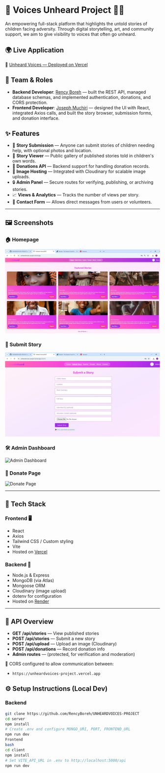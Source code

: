 # 🧒 Voices Unheard Project 🎨📣

An empowering full-stack platform that highlights the untold stories of children facing adversity. Through digital storytelling, art, and community support, we aim to give visibility to voices that often go unheard.
## 🌍 Live Application

🔗 [Unheard Voices — Deployed on Vercel](https://unheardvoices-project.vercel.app)

## 👥 Team & Roles

- **Backend Developer**: [Rency Boreh](https://github.com/RencyBoreh) — built the REST API, managed database schemas, and implemented authentication, donations, and CORS protection.
- **Frontend Developer**: [Joseph Muchiri](https://github.com/JosephMuchiri) — designed the UI with React, integrated Axios calls, and built the story browser, submission forms, and donation interface.

## ✨ Features

- 🎒 **Story Submission** — Anyone can submit stories of children needing help, with optional photos and location.
- 💬 **Story Viewer** — Public gallery of published stories told in children's own words.
- 🤝 **Donations API** — Backend support for handling donation records.
- 🎨 **Image Hosting** — Integrated with Cloudinary for scalable image uploads.
- 🔒 **Admin Panel** — Secure routes for verifying, publishing, or archiving stories.
- 📈 **Views & Analytics** — Tracks the number of views per story.
- 🔗 **Contact Form** — Allows direct messages from users or volunteers.

---

## 🖼️ Screenshots

### 🏠 Homepage
![Homepage](https://github.com/RencyBoreh/UNHEARDVOICES-PROJECT/blob/99e3ccb85703df8fd3c4fcedf45d3c16c4359328/homepage.JPG)

### 📝 Submit Story
![Submit Story](https://github.com/RencyBoreh/UNHEARDVOICES-PROJECT/blob/8e036d30e3d7a3958b79586847571552bd7e2210/submit%20story.JPG)

### 🛠️ Admin Dashboard
![Admin Dashboard](./assets/admin-dashboard.png)

### 💝 Donate Page
![Donate Page](./assets/donate-page.png)


---

## 🧱 Tech Stack

### Frontend 🖥️
- React
- Axios
- Tailwind CSS / Custom styling
- Vite
- Hosted on [Vercel](https://vercel.com)

### Backend 🔧
- Node.js & Express
- MongoDB (via Atlas)
- Mongoose ORM
- Cloudinary (image upload)
- dotenv for configuration
- Hosted on [Render](https://render.com)

---

## 🔐 API Overview

- **GET /api/stories** — View published stories
- **POST /api/stories** — Submit a new story
- **POST /api/upload** — Upload an image (Cloudinary)
- **POST /api/donations** — Record donation info
- **Admin routes** — (protected, for verification and moderation)

📌 CORS configured to allow communication between:
- `https://unheardvoices-project.vercel.app`

## ⚙️ Setup Instructions (Local Dev)

### Backend
```bash
git clone https://github.com/RencyBoreh/UNHEARDVOICES-PROJECT
cd server
npm install
# Create .env and configure MONGO_URI, PORT, FRONTEND_URL
npm run dev
Frontend
bash
cd client
npm install
# Set VITE_API_URL in .env to http://localhost:5000/api
npm run dev

